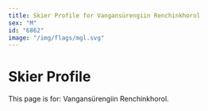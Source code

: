 ```yaml
---
title: Skier Profile for Vangansürengiin Renchinkhorol
sex: "M"
id: "6862"
image: "/img/flags/mgl.svg" 
---
```


# Skier Profile

This page is for: Vangansürengiin Renchinkhorol.
    